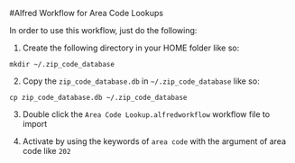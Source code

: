 #Alfred Workflow for Area Code Lookups

In order to use this workflow, just do the following:

1) Create the following directory in your HOME folder like so:

`mkdir ~/.zip_code_database`

2) Copy the `zip_code_database.db` in `~/.zip_code_database` like so:

`cp zip_code_database.db ~/.zip_code_database`

3) Double click the `Area Code Lookup.alfredworkflow` workflow file to import

4) Activate by using the keywords of `area code` with the argument of area code like `202` 
